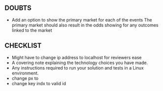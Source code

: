 ## DOUBTS

- Add an option to show the primary market for each of the events
The primary market should also result in the odds showing for any outcomes linked to the market  



## CHECKLIST

- Might have to change ip address to localhost for reviewers ease  
- A covering note explaining the technology choices you have made.  
- Any instructions required to run your solution and tests in a Linux environment.
- change px to 
- change key indx to valid id
